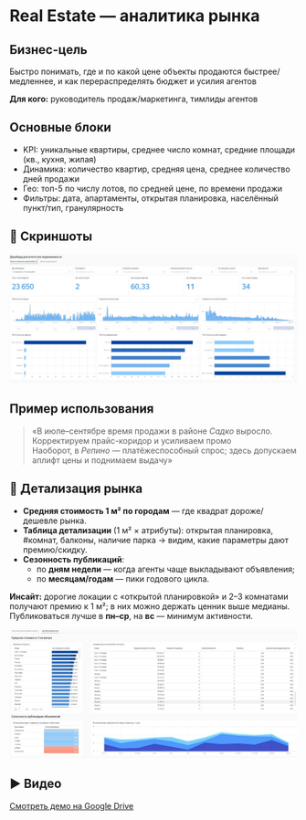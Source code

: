 # Real Estate — аналитика рынка

## Бизнес-цель
Быстро понимать, где и по какой цене объекты продаются быстрее/медленнее, и как перераспределять бюджет и усилия агентов

**Для кого:** руководитель продаж/маркетинга, тимлиды агентов

## Основные блоки
- KPI: уникальные квартиры, среднее число комнат, средние площади (кв., кухня, жилая)
- Динамика: количество квартир, средняя цена, среднее количество дней продажи
- Гео: топ-5 по числу лотов, по средней цене, по времени продажи
- Фильтры: дата, апартаменты, открытая планировка, населённый пункт/тип, гранулярность

## 📸 Скриншоты
![Overview](./screenshots/01-overview.jpg)

## Пример использования
> «В июле–сентябре время продажи в районе *Садко* выросло. Корректируем прайс-коридор и усиливаем промо  
> Наоборот, в *Репино* — платёжеспособный спрос; здесь допускаем аплифт цены и поднимаем выдачу»

## 🔎 Детализация рынка

- **Средняя стоимость 1 м² по городам** — где квадрат дороже/дешевле рынка.  
- **Таблица детализации** (1 м² × атрибуты): открытая планировка, #комнат, балконы, наличие парка → видим, какие параметры дают премию/скидку.  
- **Сезонность публикаций**:
  - по **дням недели** — когда агенты чаще выкладывают объявления;
  - по **месяцам/годам** — пики годового цикла.

**Инсайт:** дорогие локации с «открытой планировкой» и 2–3 комнатами получают премию к 1 м²; в них можно держать ценник выше медианы. Публиковаться лучше в **пн–ср**, на **вс** — минимум активности.

![Prices by city](./screenshots/02-prices-by-city.jpg)


## ▶️ Видео
[Смотреть демо на Google Drive](https://drive.google.com/file/d/1Hq1m5rajWHAiMbjQrTPSJZtHsGhR3Yy/view?usp=sharing)

